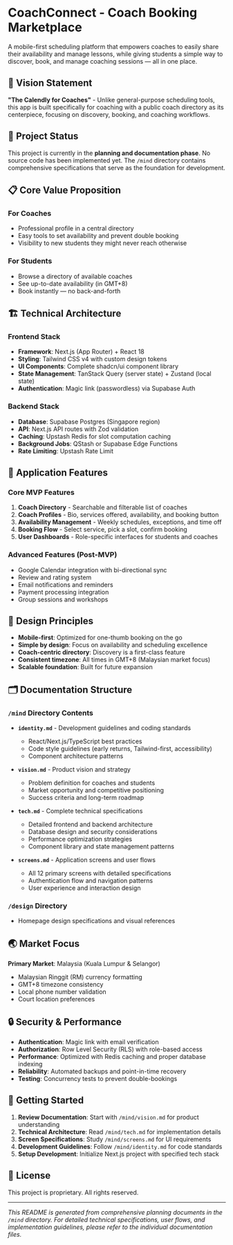 # CoachConnect - Coach Booking Marketplace

A mobile-first scheduling platform that empowers coaches to easily share their availability and manage lessons, while giving students a simple way to discover, book, and manage coaching sessions — all in one place.

## 🎯 Vision Statement

**"The Calendly for Coaches"** - Unlike general-purpose scheduling tools, this app is built specifically for coaching with a public coach directory as its centerpiece, focusing on discovery, booking, and coaching workflows.

## 🚀 Project Status

This project is currently in the **planning and documentation phase**. No source code has been implemented yet. The `/mind` directory contains comprehensive specifications that serve as the foundation for development.

## 📋 Core Value Proposition

### For Coaches
- Professional profile in a central directory
- Easy tools to set availability and prevent double booking
- Visibility to new students they might never reach otherwise

### For Students
- Browse a directory of available coaches
- See up-to-date availability (in GMT+8)
- Book instantly — no back-and-forth

## 🏗️ Technical Architecture

### Frontend Stack
- **Framework**: Next.js (App Router) + React 18
- **Styling**: Tailwind CSS v4 with custom design tokens
- **UI Components**: Complete shadcn/ui component library
- **State Management**: TanStack Query (server state) + Zustand (local state)
- **Authentication**: Magic link (passwordless) via Supabase Auth

### Backend Stack
- **Database**: Supabase Postgres (Singapore region)
- **API**: Next.js API routes with Zod validation
- **Caching**: Upstash Redis for slot computation caching
- **Background Jobs**: QStash or Supabase Edge Functions
- **Rate Limiting**: Upstash Rate Limit

## 📱 Application Features

### Core MVP Features
1. **Coach Directory** - Searchable and filterable list of coaches
2. **Coach Profiles** - Bio, services offered, availability, and booking button
3. **Availability Management** - Weekly schedules, exceptions, and time off
4. **Booking Flow** - Select service, pick a slot, confirm booking
5. **User Dashboards** - Role-specific interfaces for students and coaches

### Advanced Features (Post-MVP)
- Google Calendar integration with bi-directional sync
- Review and rating system
- Email notifications and reminders
- Payment processing integration
- Group sessions and workshops

## 🎨 Design Principles

- **Mobile-first**: Optimized for one-thumb booking on the go
- **Simple by design**: Focus on availability and scheduling excellence
- **Coach-centric directory**: Discovery is a first-class feature
- **Consistent timezone**: All times in GMT+8 (Malaysian market focus)
- **Scalable foundation**: Built for future expansion

## 🗂️ Documentation Structure

### `/mind` Directory Contents

- **`identity.md`** - Development guidelines and coding standards
  - React/Next.js/TypeScript best practices
  - Code style guidelines (early returns, Tailwind-first, accessibility)
  - Component architecture patterns

- **`vision.md`** - Product vision and strategy
  - Problem definition for coaches and students
  - Market opportunity and competitive positioning
  - Success criteria and long-term roadmap

- **`tech.md`** - Complete technical specifications
  - Detailed frontend and backend architecture
  - Database design and security considerations
  - Performance optimization strategies
  - Component library and state management patterns

- **`screens.md`** - Application screens and user flows
  - All 12 primary screens with detailed specifications
  - Authentication flow and navigation patterns
  - User experience and interaction design

### `/design` Directory
- Homepage design specifications and visual references

## 🌏 Market Focus

**Primary Market**: Malaysia (Kuala Lumpur & Selangor)
- Malaysian Ringgit (RM) currency formatting
- GMT+8 timezone consistency
- Local phone number validation
- Court location preferences

## 🔒 Security & Performance

- **Authentication**: Magic link with email verification
- **Authorization**: Row Level Security (RLS) with role-based access
- **Performance**: Optimized with Redis caching and proper database indexing
- **Reliability**: Automated backups and point-in-time recovery
- **Testing**: Concurrency tests to prevent double-bookings

## 🚦 Getting Started

1. **Review Documentation**: Start with `/mind/vision.md` for product understanding
2. **Technical Architecture**: Read `/mind/tech.md` for implementation details
3. **Screen Specifications**: Study `/mind/screens.md` for UI requirements
4. **Development Guidelines**: Follow `/mind/identity.md` for code standards
5. **Setup Development**: Initialize Next.js project with specified tech stack

## 📄 License

This project is proprietary. All rights reserved.

---

*This README is generated from comprehensive planning documents in the `/mind` directory. For detailed technical specifications, user flows, and implementation guidelines, please refer to the individual documentation files.*